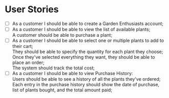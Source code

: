 # User Stories

- [ ] As a customer I should be able to create a Garden Enthusiasts account;
- [ ] As a customer I should be able to view the list of available plants;\
A customer should be able to purchase a plant;
- [ ] As a customer I should be able to select one or multiple plants to add to their cart;\
They should be able to specify the quantity for each plant they choose;\
Once they've selected everything they want, they should be able to place an order;\
The system should track the total cost;
- [ ] As a customer I should be able to view Purchase History:\
Users should be able to see a history of all the plants they've ordered;\
Each entry in the purchase history should show the date of purchase, list of plants bought, and the total amount paid;
